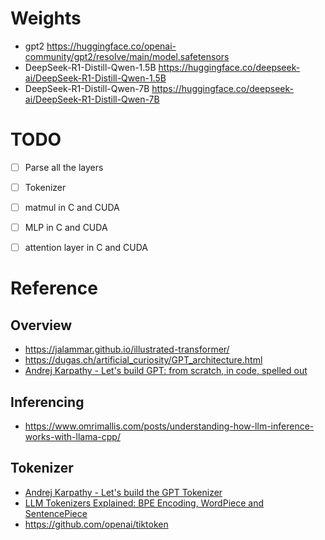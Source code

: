 # Weights

- gpt2 https://huggingface.co/openai-community/gpt2/resolve/main/model.safetensors
- DeepSeek-R1-Distill-Qwen-1.5B https://huggingface.co/deepseek-ai/DeepSeek-R1-Distill-Qwen-1.5B
- DeepSeek-R1-Distill-Qwen-7B https://huggingface.co/deepseek-ai/DeepSeek-R1-Distill-Qwen-7B

# TODO

- [ ] Parse all the layers
- [ ] Tokenizer
- [ ] matmul in C and CUDA
- [ ] MLP in C and CUDA
- [ ] attention layer in C and CUDA


# Reference

## Overview
- https://jalammar.github.io/illustrated-transformer/
- https://dugas.ch/artificial_curiosity/GPT_architecture.html
- [Andrej Karpathy - Let's build GPT: from scratch, in code, spelled out](https://www.youtube.com/watch?v=kCc8FmEb1nY)

## Inferencing
- https://www.omrimallis.com/posts/understanding-how-llm-inference-works-with-llama-cpp/

## Tokenizer

- [Andrej Karpathy - Let's build the GPT Tokenizer](https://www.youtube.com/watch?v=zduSFxRajkE)
- [LLM Tokenizers Explained: BPE Encoding, WordPiece and SentencePiece](https://www.youtube.com/watch?v=hL4ZnAWSyuU)
- https://github.com/openai/tiktoken

